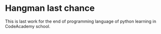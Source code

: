 # Hangman last chance
This is last work for the end of programming language of python learning in CodeAcademy school.

